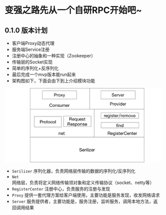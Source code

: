 # 变强之路先从一个自研RPC开始吧~

## 0.1.0 版本计划

+ 客户端Proxy动态代理
+ 服务端Service注册
+ 注册中心的抽象和一种实现（Zookeeper）
+ 传输层的Socket实现
+ 简单的序列化+反序列化
+ 最后完成一个mvp版本能run起来
+ 架构图如下，下面会由下到上介绍模块功能

![avatar](https://github.com/evancyz/MarkDownPhotos/blob/master/triple/Triple-Structure.jpg?raw=true)

+ <code>Serilizer</code> 序列化器，负责网络层传输的数据的序列化/反序列化
+ <code>Net</code> 网络层，负责将定义网络传输领对象和定义传输协议（socket、netty等）
+ <code>RegisterCenter</code> 注册中心，负责服务的注册与发现
+ <code>Proxy</code> 提供一套代理方案给客户端使用，主要功能是服务发现，收发网络请求
+ <code>Server</code> 服务提供者，主要功能是，服务注册，监听服务，调用本地方法，返回调用结果

